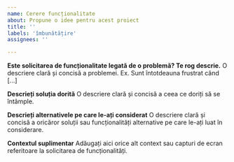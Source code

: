 ```yaml
---
name: Cerere funcționalitate
about: Propune o idee pentru acest proiect
title: ''
labels: 'îmbunătățire'
assignees: ''

---
```


**Este solicitarea de funcționalitate legată de o problemă? Te rog descrie.**
O descriere clară și concisă a problemei. Ex. Sunt întotdeauna frustrat când [...]

**Descrieți soluția dorită**
O descriere clară și concisă a ceea ce doriți să se întâmple.

**Descrieți alternativele pe care le-ați considerat**
O descriere clară și concisă a oricăror soluții sau funcționalități alternative pe care le-ați luat în considerare.

**Contextul suplimentar**
Adăugați aici orice alt context sau capturi de ecran referitoare la solicitarea de funcționalități.

